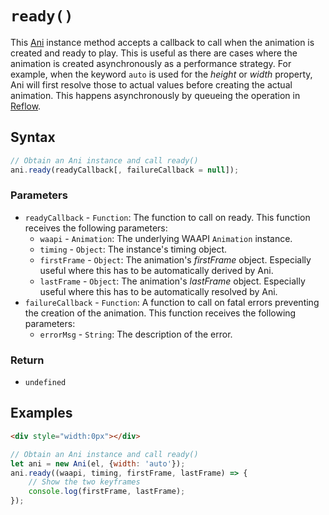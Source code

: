 # `ready()`
This [Ani](/firedom/api/ani/Ani/README.md) instance method accepts a callback to call when the animation is created and ready to play. This is useful as there are cases where the animation is created asynchronously as a performance strategy. For example, when the keyword `auto` is used for the *height* or *width* property, Ani will first resolve those to actual values before creating the actual animation. This happens asynchronously by queueing the operation in [Reflow](/firedom/api/reflow.md).

## Syntax

```js
// Obtain an Ani instance and call ready()
ani.ready(readyCallback[, failureCallback = null]);
```

### Parameters
+ `readyCallback` - `Function`: The function to call on ready. This function receives the following parameters:
    + `waapi` - `Animation`: The underlying WAAPI `Animation` instance.
    + `timing` - `Object`: The instance's timing object.
    + `firstFrame` - `Object`: The animation's *firstFrame* object. Especially useful where this has to be automatically derived by Ani.
    + `lastFrame` - `Object`: The animation's *lastFrame* object. Especially useful where this has to be automatically resolved by Ani.
+ `failureCallback` - `Function`: A function to call on fatal errors preventing the creation of the animation. This function receives the following parameters:
    + `errorMsg` - `String`: The description of the error.

### Return
+ `undefined`

## Examples

```html
<div style="width:0px"></div>
```

```js
// Obtain an Ani instance and call ready()
let ani = new Ani(el, {width: 'auto'});
ani.ready((waapi, timing, firstFrame, lastFrame) => {
    // Show the two keyframes
    console.log(firstFrame, lastFrame);
});
```